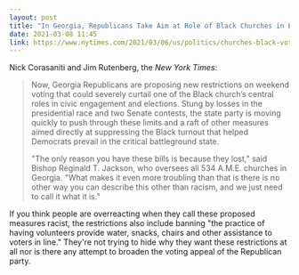 ```yaml
---
layout: post
title: "In Georgia, Republicans Take Aim at Role of Black Churches in Elections"
date: 2021-03-08 11:45
link: https://www.nytimes.com/2021/03/06/us/politics/churches-black-voters-georgia.html
---
```


Nick Corasaniti and Jim Rutenberg, the *New York Times*:

> Now, Georgia Republicans are proposing new restrictions on weekend voting that could severely curtail one of the Black church’s central roles in civic engagement and elections. Stung by losses in the presidential race and two Senate contests, the state party is moving quickly to push through these limits and a raft of other measures aimed directly at suppressing the Black turnout that helped Democrats prevail in the critical battleground state.
>
> "The only reason you have these bills is because they lost," said Bishop Reginald T. Jackson, who oversees all 534 A.M.E. churches in Georgia. "What makes it even more troubling than that is there is no other way you can describe this other than racism, and we just need to call it what it is."

If you think people are overreacting when they call these proposed measures racist, the restrictions also include banning "the practice of having volunteers provide water, snacks, chairs and other assistance to voters in line." They're not trying to hide why they want these restrictions at all nor is there any attempt to broaden the voting appeal of the Republican party.
